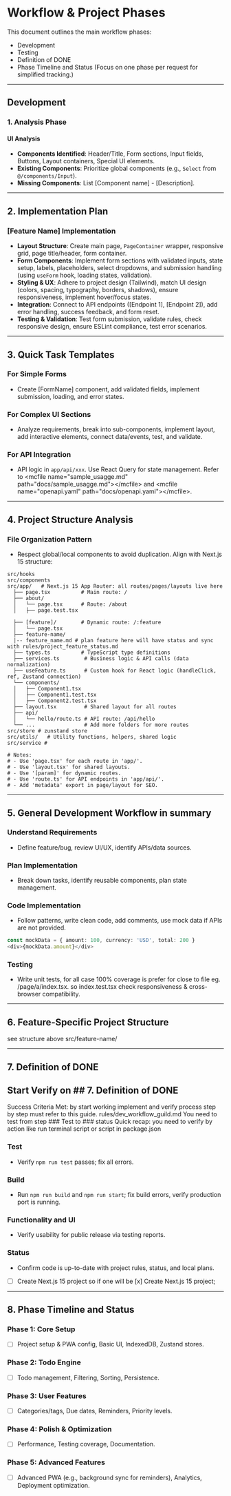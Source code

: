 
# Workflow & Project Phases

This document outlines the main workflow phases:

- Development
- Testing
- Definition of DONE
- Phase Timeline and Status (Focus on one phase per request for simplified tracking.)

-----

## Development

### 1\. Analysis Phase

#### UI Analysis

- **Components Identified**: Header/Title, Form sections, Input fields, Buttons, Layout containers, Special UI elements.
- **Existing Components**: Prioritize global components (e.g., `Select` from `@/components/Input`).
- **Missing Components**: List [Component name] - [Description].

-----

## 2\. Implementation Plan

### [Feature Name] Implementation

- **Layout Structure**: Create main page, `PageContainer` wrapper, responsive grid, page title/header, form container.
- **Form Components**: Implement form sections with validated inputs, state setup, labels, placeholders, select dropdowns, and submission handling (using `useForm` hook, loading states, validation).
- **Styling & UX**: Adhere to project design (Tailwind), match UI design (colors, spacing, typography, borders, shadows), ensure responsiveness, implement hover/focus states.
- **Integration**: Connect to API endpoints ([Endpoint 1], [Endpoint 2]), add error handling, success feedback, and form reset.
- **Testing & Validation**: Test form submission, validate rules, check responsive design, ensure ESLint compliance, test error scenarios.

-----

## 3\. Quick Task Templates

### For Simple Forms

- Create [FormName] component, add validated fields, implement submission, loading, and error states.

### For Complex UI Sections

- Analyze requirements, break into sub-components, implement layout, add interactive elements, connect data/events, test, and validate.

### For API Integration

- API logic in `app/api/xxx`. Use React Query for state management. Refer to \<mcfile name="sample\_usagge.md" path="docs/sample\_usagge.md"\>\</mcfile\> and \<mcfile name="openapi.yaml" path="docs/openapi.yaml"\>\</mcfile\>.

-----

## 4\. Project Structure Analysis

### File Organization Pattern

- Respect global/local components to avoid duplication. Align with Next.js 15 structure:

<!-- end list -->

```
src/hooks
src/components
src/app/   # Next.js 15 App Router: all routes/pages/layouts live here
  ├── page.tsx          # Main route: /
  ├── about/
  │   └── page.tsx      # Route: /about
  │   ├── page.test.tsx

  ├── [feature]/        # Dynamic route: /:feature
  │   └── page.tsx
  ├── feature-name/
  |-- feature_name.md # plan feature here will have status and sync with rules/project_feature_status.md
  ├── types.ts          # TypeScript type definitions
  ├── services.ts        # Business logic & API calls (data normalization)
  ├── useFeature.ts      # Custom hook for React logic (handleClick, ref, Zustand connection)
  └── components/
  │   ├── Component1.tsx
  │   ├── Component1.test.tsx
  │   ├── Component2.test.tsx
  ├── layout.tsx         # Shared layout for all routes
  ├── api/
  │   └── hello/route.ts # API route: /api/hello
  └── ...                # Add more folders for more routes
src/store # zunstand store
src/utils/   # Utility functions, helpers, shared logic
src/service # 

# Notes:
# - Use 'page.tsx' for each route in 'app/'.
# - Use 'layout.tsx' for shared layouts.
# - Use '[param]' for dynamic routes.
# - Use 'route.ts' for API endpoints in 'app/api/'.
# - Add 'metadata' export in page/layout for SEO.
```

-----

## 5\. General Development Workflow in summary

### Understand Requirements

- Define feature/bug, review UI/UX, identify APIs/data sources.

### Plan Implementation

- Break down tasks, identify reusable components, plan state management.

### Code Implementation

- Follow patterns, write clean code, add comments, use mock data if APIs are not provided.

<!-- end list -->

```ts
const mockData = { amount: 100, currency: 'USD', total: 200 }
<div>{mockData.amount}</div>
```

### Testing

- Write unit tests, for all case 100% coverage is prefer for close to file eg. /page/a/index.tsx. so index.test.tsx check responsiveness & cross-browser compatibility.

-----

## 6\. Feature-Specific Project Structure

see structure above src/feature-name/

-----

## 7\. Definition of DONE

## Start Verify on \#\# 7. Definition of DONE

Success Criteria Met: by start working implement and verify process step by step must refer to this guide. rules/dev\_workflow\_guild.md
You need to test from step \#\#\# Test to \#\#\# status
Quick recap: you need to verify by action like run terminal script or script in package.json

### Test

- Verify `npm run test` passes; fix all errors.

### Build

- Run `npm run build` and `npm run start`; fix build errors, verify production port is running.

### Functionality and UI

- Verify usability for public release via testing reports.

### Status

- Confirm code is up-to-date with project rules, status, and local plans.
- [ ] Create Next.js 15 project so if one will be  [x] Create Next.js 15 project;

-----

## 8\. Phase Timeline and Status

### Phase 1: Core Setup

- [ ] Project setup & PWA config, Basic UI, IndexedDB, Zustand stores.

### Phase 2: Todo Engine

- [ ] Todo management, Filtering, Sorting, Persistence.

### Phase 3: User Features

- [ ] Categories/tags, Due dates, Reminders, Priority levels.

### Phase 4: Polish & Optimization

- [ ] Performance, Testing coverage, Documentation.

### Phase 5: Advanced Features

- [ ] Advanced PWA (e.g., background sync for reminders), Analytics, Deployment optimization.
